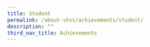 ```yaml
---
title: Student
permalink: /about-shss/achievements/student/
description: ""
third_nav_title: Achievements
---
```

